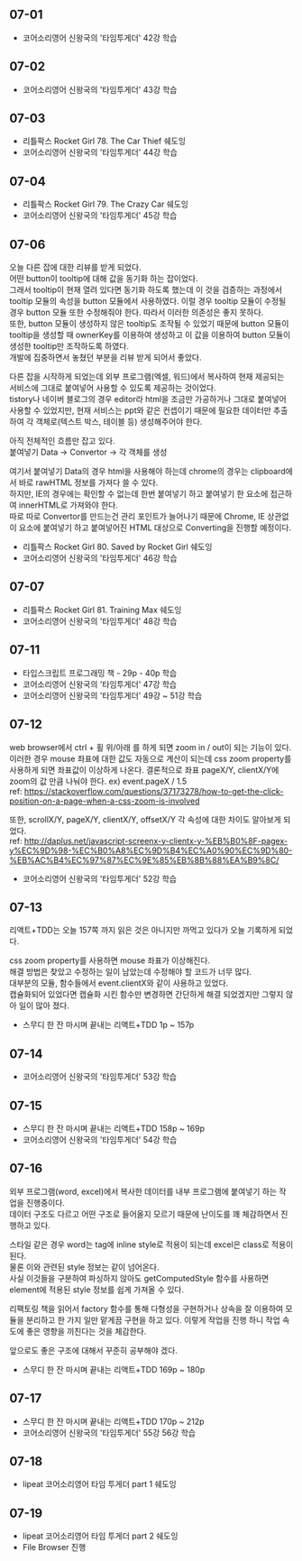 ## 07-01

- 코어소리영어 신왕국의 '타임투게더' 42강 학습

## 07-02

- 코어소리영어 신왕국의 '타임투게더' 43강 학습

## 07-03

- 리틀팍스 Rocket Girl 78. The Car Thief 쉐도잉
- 코어소리영어 신왕국의 '타임투게더' 44강 학습

## 07-04

- 리틀팍스 Rocket Girl 79. The Crazy Car 쉐도잉
- 코어소리영어 신왕국의 '타임투게더' 45강 학습

## 07-06

오늘 다른 잡에 대한 리뷰를 받게 되었다.  
어떤 button이 tooltip에 대해 값을 동기화 하는 잡이었다.  
그래서 tooltip이 현재 열려 있다면 동기화 하도록 했는데 이 것을 검증하는 과정에서 tooltip 모듈의 속성을 button 모듈에서 사용하였다.
이럴 경우 tooltip 모듈이 수정될 경우 button 모듈 또한 수정해줘야 한다. 따라서 이러한 의존성은 좋지 못하다.  
또한, button 모듈이 생성하지 않은 tooltip도 조작될 수 있었기 때문에 button 모듈이 tooltip을 생성할 때 ownerKey를 이용하여 생성하고 이 값을 이용하여 button 모듈이 생성한 tooltip만 조작하도록 하였다.  
개발에 집중하면서 놓쳤던 부분을 리뷰 받게 되어서 좋았다.

다른 잡을 시작하게 되었는데 외부 프로그램(엑셀, 워드)에서 복사하여 현재 제공되는 서비스에 그대로 붙여넣어 사용할 수 있도록 제공하는 것이었다.  
tistory나 네이버 블로그의 경우 editor라 html을 조금만 가공하거나 그대로 붙여넣어 사용할 수 있었지만, 현재 서비스는 ppt와 같은 컨셉이기 때문에 필요한 데이터만 추출하여 각 객체로(텍스트 박스, 테이블 등) 생성해주어야 한다.

아직 전체적인 흐름만 잡고 있다.  
붙여넣기 Data -> Convertor -> 각 객체를 생성

여기서 붙여넣기 Data의 경우 html을 사용해야 하는데 chrome의 경우는 clipboard에서 바로 rawHTML 정보를 가져다 쓸 수 있다.  
하지만, IE의 경우에는 확인할 수 없는데 한번 붙여넣기 하고 붙여넣기 한 요소에 접근하여 innerHTML로 가져와야 한다.  
따로 따로 Convertor를 만드는건 관리 포인트가 늘어나기 때문에 Chrome, IE 상관없이 요소에 붙여넣기 하고 붙여넣어진 HTML 대상으로 Converting을 진행할 예정이다.

- 리틀팍스 Rocket Girl 80. Saved by Rocket Girl 쉐도잉
- 코어소리영어 신왕국의 '타임투게더' 46강 학습

## 07-07

- 리틀팍스 Rocket Girl 81. Training Max 쉐도잉
- 코어소리영어 신왕국의 '타임투게더' 48강 학습

## 07-11

- 타입스크립트 프로그래밍 책 - 29p - 40p 학습
- 코어소리영어 신왕국의 '타임투게더' 47강 학습
- 코어소리영어 신왕국의 '타임투게더' 49강 ~ 51강 학습

## 07-12

web browser에서 ctrl + 휠 위/아래 를 하게 되면 zoom in / out이 되는 기능이 있다.
이러한 경우 mouse 좌표에 대한 값도 자동으로 계산이 되는데 css zoom property를 사용하게 되면 좌표값이 이상하게 나온다.
결론적으로 좌표 pageX/Y, clientX/Y에 zoom의 값 만큼 나눠야 한다. ex) event.pageX / 1.5  
ref: https://stackoverflow.com/questions/37173278/how-to-get-the-click-position-on-a-page-when-a-css-zoom-is-involved

또한, scrollX/Y, pageX/Y, clientX/Y, offsetX/Y 각 속성에 대한 차이도 알아보게 되었다.  
ref: http://daplus.net/javascript-screenx-y-clientx-y-%EB%B0%8F-pagex-y%EC%9D%98-%EC%B0%A8%EC%9D%B4%EC%A0%90%EC%9D%80-%EB%AC%B4%EC%97%87%EC%9E%85%EB%8B%88%EA%B9%8C/

- 코어소리영어 신왕국의 '타임투게더' 52강 학습

## 07-13

리액트+TDD는 오늘 157쪽 까지 읽은 것은 아니지만 까먹고 있다가 오늘 기록하게 되었다.

css zoom property를 사용하면 mouse 좌표가 이상해진다.  
해결 방법은 찾았고 수정하는 일이 남았는데 수정해야 할 코드가 너무 많다.  
대부분의 모듈, 함수들에서 event.clientX와 같이 사용하고 있었다.  
캡슐화되어 있었다면 캡슐화 시킨 함수만 변경하면 간단하게 해결 되었겠지만 그렇지 않아 일이 많아 졌다.

- 스무디 한 잔 마시며 끝내는 리액트+TDD 1p ~ 157p

## 07-14

- 코어소리영어 신왕국의 '타임투게더' 53강 학습

## 07-15

- 스무디 한 잔 마시며 끝내는 리액트+TDD 158p ~ 169p
- 코어소리영어 신왕국의 '타임투게더' 54강 학습

## 07-16

외부 프로그램(word, excel)에서 복사한 데이터를 내부 프로그램에 붙여넣기 하는 작업을 진행중이다.  
데이터 구조도 다르고 어떤 구조로 들어올지 모르기 때문에 난이도를 꽤 체감하면서 진행하고 있다.

스타일 같은 경우 word는 tag에 inline style로 적용이 되는데 excel은 class로 적용이 된다.  
물론 이와 관련된 style 정보는 같이 넘어온다.  
사실 이것들을 구분하여 파싱하지 않아도 getComputedStyle 함수를 사용하면 element에 적용된 style 정보를 쉽게 가져올 수 있다.

리팩토링 책을 읽어서 factory 함수를 통해 다형성을 구현하거나 상속을 잘 이용하여 모듈을 분리하고 한 가지 일만 맡게끔 구현을 하고 있다.
이렇게 작업을 진행 하니 작업 속도에 좋은 영향을 끼친다는 것을 체감한다.

앞으로도 좋은 구조에 대해서 꾸준히 공부해야 겠다.

- 스무디 한 잔 마시며 끝내는 리액트+TDD 169p ~ 180p

## 07-17

- 스무디 한 잔 마시며 끝내는 리액트+TDD 170p ~ 212p
- 코어소리영어 신왕국의 '타임투게더' 55강 56강 학습

## 07-18

- lipeat 코어소리영어 타임 투게더 part 1 쉐도잉

## 07-19

- lipeat 코어소리영어 타임 투게더 part 2 쉐도잉
- File Browser 진행
